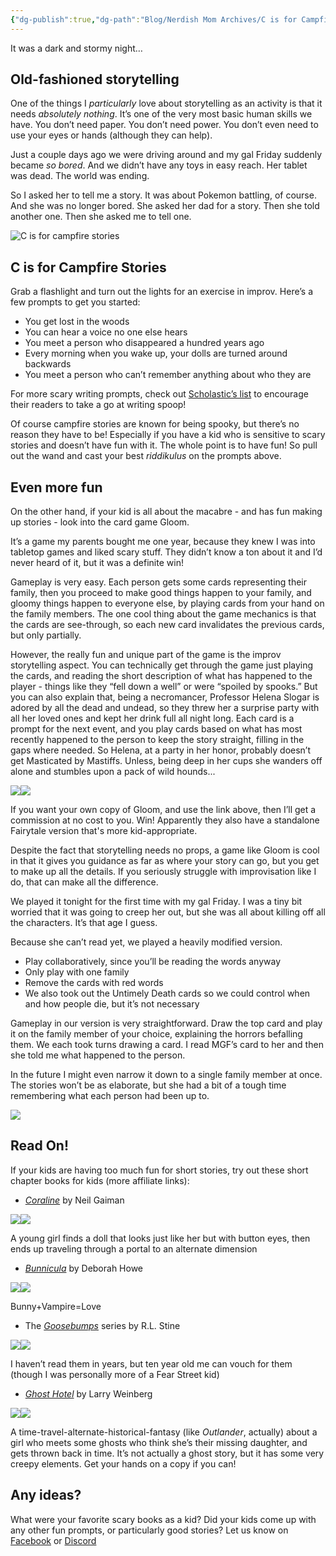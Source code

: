 ```yaml
---
{"dg-publish":true,"dg-path":"Blog/Nerdish Mom Archives/C is for Campfire Stories.md","permalink":"/blog/nerdish-mom-archives/c-is-for-campfire-stories/","title":"C is for Campfire Stories","created":"","updated":""}
---
```



It was a dark and stormy night…

## Old-fashioned storytelling

One of the things I _particularly_ love about storytelling as an activity is that it needs _absolutely nothing_. It’s one of the very most basic human skills we have. You don’t need paper. You don’t need power. You don’t even need to use your eyes or hands (although they can help). 

Just a couple days ago we were driving around and my gal Friday suddenly became _so bored_. And we didn’t have any toys in easy reach. Her tablet was dead. The world was ending.

So I asked her to tell me a story. It was about Pokemon battling, of course. And she was no longer bored. She asked her dad for a story. Then she told another one. Then she asked me to tell one. 

![C is for campfire stories](https://lh6.googleusercontent.com/bc3NH08w10Y71uvp0UqM_7Yhe4kTW3r1YBgGAMgQUGXBJZwgS7s1SQppcHYmWg-nUu7NnUcTzrSFJsnb7A6gQYTwgmrl9uhwP3P42vvlc9c3WdvUV2kwcFabkAzeju9gSePtYd_P)

## C is for Campfire Stories

Grab a flashlight and turn out the lights for an exercise in improv. Here’s a few prompts to get you started:

- You get lost in the woods
- You can hear a voice no one else hears
- You meet a person who disappeared a hundred years ago
- Every morning when you wake up, your dolls are turned around backwards
- You meet a person who can’t remember anything about who they are

For more scary writing prompts, check out [Scholastic’s list](https://www.scholastic.com/teachers/teaching-tools/articles/11-spooky-prompts-to-inspire-creative--collective-storytelling.html) to encourage their readers to take a go at writing spoop!

Of course campfire stories are known for being spooky, but there’s no reason they have to be! Especially if you have a kid who is sensitive to scary stories and doesn’t have fun with it. The whole point is to have fun! So pull out the wand and cast your best _riddikulus_ on the prompts above.

## Even more fun

On the other hand, if your kid is all about the macabre - and has fun making up stories - look into the card game Gloom.

It’s a game my parents bought me one year, because they knew I was into tabletop games and liked scary stuff. They didn’t know a ton about it and I’d never heard of it, but it was a definite win! 

Gameplay is very easy. Each person gets some cards representing their family, then you proceed to make good things happen to your family, and gloomy things happen to everyone else, by playing cards from your hand on the family members. The one cool thing about the game mechanics is that the cards are see-through, so each new card invalidates the previous cards, but only partially. 

However, the really fun and unique part of the game is the improv storytelling aspect. You can technically get through the game just playing the cards, and reading the short description of what has happened to the player - things like they “fell down a well” or were “spoiled by spooks.” But you can also explain that, being a necromancer, Professor Helena Slogar is adored by all the dead and undead, so they threw her a surprise party with all her loved ones and kept her drink full all night long. Each card is a prompt for the next event, and you play cards based on what has most recently happened to the person to keep the story straight, filling in the gaps where needed. So Helena, at a party in her honor, probably doesn’t get Masticated by Mastiffs. Unless, being deep in her cups she wanders off alone and stumbles upon a pack of wild hounds...

[![](//ws-na.amazon-adsystem.com/widgets/q?_encoding=UTF8&MarketPlace=US&ASIN=1589781449&ServiceVersion=20070822&ID=AsinImage&WS=1&Format=_SL250_&tag=chaoticorganized-20)](https://www.amazon.com/gp/offer-listing/1589781449/ref=as_li_tl?ie=UTF8&camp=1789&creative=9325&creativeASIN=1589781449&linkCode=am2&tag=chaoticorganized-20&linkId=176a2dba140f92a0fbf0643b7aa7179d)![](//ir-na.amazon-adsystem.com/e/ir?t=chaoticorganized-20&l=am2&o=1&a=1589781449) 

If you want your own copy of Gloom, and use the link above, then I’ll get a commission at no cost to you. Win! Apparently they also have a standalone Fairytale version that's more kid-appropriate.

Despite the fact that storytelling needs no props, a game like Gloom is cool in that it gives you guidance as far as where your story can go, but you get to make up all the details. If you seriously struggle with improvisation like I do, that can make all the difference.

We played it tonight for the first time with my gal Friday. I was a tiny bit worried that it was going to creep her out, but she was all about killing off all the characters. It’s that age I guess. 

Because she can’t read yet, we played a heavily modified version.

- Play collaboratively, since you’ll be reading the words anyway
- Only play with one family
- Remove the cards with red words
- We also took out the Untimely Death cards so we could control when and how people die, but it’s not necessary

Gameplay in our version is very straightforward. Draw the top card and play it on the family member of your choice, explaining the horrors befalling them. We each took turns drawing a card. I read MGF’s card to her and then she told me what happened to the person.

In the future I might even narrow it down to a single family member at once. The stories won’t be as elaborate, but she had a bit of a tough time remembering what each person had been up to.

![](https://lh4.googleusercontent.com/kPDPD4GDTp0X4IhpMsImWeWWc9PWc7hZGXyyBRjnV6xba1DrUnIDYBQskaYn1h8xtYQ3kw5H-YjO3g6LMKiL4js2WAFz-7yBR1Yo-yVfZ8S4_YT3PXkMbGjK12ROdNLTDoz5-FbS)

## Read On!

If your kids are having too much fun for short stories, try out these short chapter books for kids (more affiliate links):

- [_Coraline_](https://amzn.to/2pAqHBX) by Neil Gaiman

[![](//ws-na.amazon-adsystem.com/widgets/q?_encoding=UTF8&MarketPlace=US&ASIN=0380807343&ServiceVersion=20070822&ID=AsinImage&WS=1&Format=_SL160_&tag=chaoticorganized-20)](https://www.amazon.com/gp/offer-listing/0380807343/ref=as_li_tl?ie=UTF8&camp=1789&creative=9325&creativeASIN=0380807343&linkCode=am2&tag=chaoticorganized-20&linkId=fe0ab4b7ec82cb34c5eca394fa58c8f5)![](//ir-na.amazon-adsystem.com/e/ir?t=chaoticorganized-20&l=am2&o=1&a=0380807343) 

A young girl finds a doll that looks just like her but with button eyes, then ends up traveling through a portal to an alternate dimension

- _[Bunnicula](https://amzn.to/2oGgfZ6)_ by Deborah Howe

[![](//ws-na.amazon-adsystem.com/widgets/q?_encoding=UTF8&MarketPlace=US&ASIN=1416928170&ServiceVersion=20070822&ID=AsinImage&WS=1&Format=_SL160_&tag=chaoticorganized-20)](https://www.amazon.com/gp/offer-listing/1416928170/ref=as_li_tl?ie=UTF8&camp=1789&creative=9325&creativeASIN=1416928170&linkCode=am2&tag=chaoticorganized-20&linkId=fd453f4e744d4ce8cf0a82292acd9c9b)![](//ir-na.amazon-adsystem.com/e/ir?t=chaoticorganized-20&l=am2&o=1&a=1416928170) 

Bunny+Vampire=Love

- The _[Goosebumps](https://amzn.to/2oDphWN)_ series by R.L. Stine

[![](//ws-na.amazon-adsystem.com/widgets/q?_encoding=UTF8&MarketPlace=US&ASIN=B07TK1H23Z&ServiceVersion=20070822&ID=AsinImage&WS=1&Format=_SL160_&tag=chaoticorganized-20)](https://www.amazon.com/gp/offer-listing/B07TK1H23Z/ref=as_li_tl?ie=UTF8&camp=1789&creative=9325&creativeASIN=B07TK1H23Z&linkCode=am2&tag=chaoticorganized-20&linkId=35afaf864cb1edf6ebb2714c68ac4b74)![](//ir-na.amazon-adsystem.com/e/ir?t=chaoticorganized-20&l=am2&o=1&a=B07TK1H23Z) 

I haven’t read them in years, but ten year old me can vouch for them (though I was personally more of a Fear Street kid)

- _[Ghost Hotel](https://amzn.to/2n85C0J)_ by Larry Weinberg

[![](//ws-na.amazon-adsystem.com/widgets/q?_encoding=UTF8&MarketPlace=US&ASIN=0816734208&ServiceVersion=20070822&ID=AsinImage&WS=1&Format=_SL160_&tag=chaoticorganized-20)](https://www.amazon.com/gp/offer-listing/0816734208/ref=as_li_tl?ie=UTF8&camp=1789&creative=9325&creativeASIN=0816734208&linkCode=am2&tag=chaoticorganized-20&linkId=6643182e17e65fee7d7094694982d756)![](//ir-na.amazon-adsystem.com/e/ir?t=chaoticorganized-20&l=am2&o=1&a=0816734208) 

A time-travel-alternate-historical-fantasy (like _Outlander_, actually) about a girl who meets some ghosts who think she’s their missing daughter, and gets thrown back in time. It’s not actually a ghost story, but it has some very creepy elements. Get your hands on a copy if you can!

## Any ideas?

What were your favorite scary books as a kid? Did your kids come up with any other fun prompts, or particularly good stories? Let us know on [Facebook](http://www.facebook.com/chaoticorganized) or [Discord](https://discord.gg/JkPbnhb)
